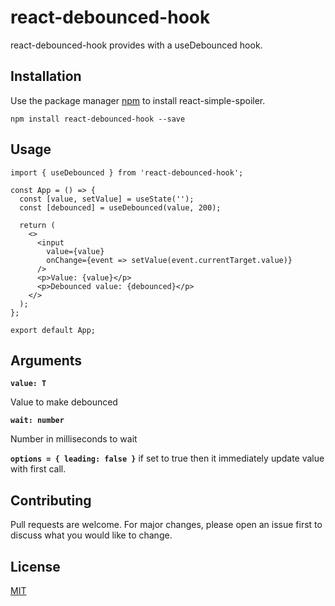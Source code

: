# react-debounced-hook

react-debounced-hook provides with a useDebounced hook.

## Installation

Use the package manager [npm](https://nodejs.org/en/) to install react-simple-spoiler.

```terminal
npm install react-debounced-hook --save
```

## Usage

```tsx
import { useDebounced } from 'react-debounced-hook';

const App = () => {
  const [value, setValue] = useState('');
  const [debounced] = useDebounced(value, 200);

  return (
    <>
      <input
        value={value}
        onChange={event => setValue(event.currentTarget.value)}
      />
      <p>Value: {value}</p>
      <p>Debounced value: {debounced}</p>
    </>
  );
};

export default App;
```

## Arguments

**`value: T`**

Value to make debounced

**`wait: number`**

Number in milliseconds to wait

**`options = { leading: false }`**
if set to true then it immediately update value with first call.

###

## Contributing

Pull requests are welcome. For major changes, please open an issue first to discuss what you would like to change.

## License

[MIT](https://choosealicense.com/licenses/mit/)
